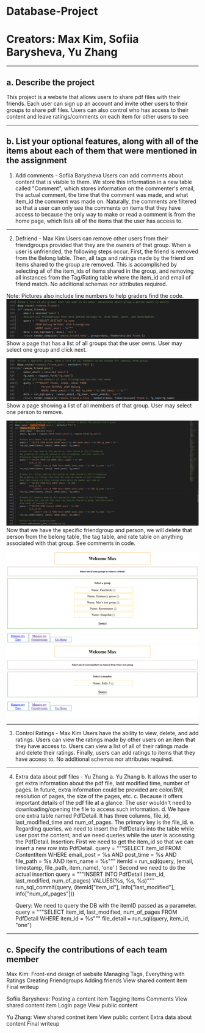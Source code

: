 
# **Database-Project**
# **Creators: Max Kim, Sofiia Barysheva, Yu Zhang**

---

## a. Describe the project
This project is a website that allows users to share pdf files with their friends. Each user
can sign up an account and invite other users to their groups to share pdf files. Users can
also control who has access to their content and leave ratings/comments on each item for other users to see. 

---

## b. List your optional features, along with all of the items about each of them that were mentioned in the assignment

1) Add comments - Sofiia Barysheva
Users can add comments about content that is visible to them. We store this information in a new table called "Comment", which stores information on the commenter's email, the actual comment, the time that the comment was made, and what item_id the comment was made on. Naturally, the comments are filtered so that a user can only see the comments on items that they have access to because the only way to make or read a comment is from the home page, which lists all of the items that the user has access to.

---

2) Defriend - Max Kim
Users can remove other users from their friendgroups provided that they are the owners of that group. When a user is unfriended, the following steps occur. First, the friend is removed from the Belong table. Then, all tags and ratings made by the friend on items shared to the group are removed. This is accomplished by selecting all of the item_ids of items shared in the group, and removing all instances from the Tag/Rating table where the item_id and email of friend match. No additional schemas nor attributes required.

Note: Pictures also include line numbers to help graders find the code.
![Remove Friend Page](/photos/remove_friend.png)
Show a page that has a list of all groups that the user owns. User may select one group and click next. 

![Remove Friend Post](/photos/remove_friend_post.png)
Show a page showing a list of all members of that group. User may select one person to remove. 

![Remove Friend Post 2](/photos/remove_friend_post_2.png)
Now that we have the specific friendgroup and person, we will delete that person from the belong table, the tag table, and rate table on anything associated with that group. See comments in code. 

![Remove Friend Example](/photos/remove_friend_example.png)
![Remove Friend Example 2](/photos/remove_friend_example_2.png)

---

3) Control Ratings - Max Kim
Users have the ability to view, delete, and add ratings. Users can view the ratings made by other users on an item that they have access to. Users can view a list of all of their ratings made and delete their ratings. Finally, users can add ratings to items that they have access to. No additional schemas nor attributes required.

---

4) Extra data about pdf files - Yu Zhang
a. Yu Zhang
b. It allows the user to get extra information about the pdf file, last modified time, number of pages. In future, extra information could be provided are color/BW, resolution of pages, the size of the pages, etc. 
c. Because it offers important details of the pdf file at a glance. The user wouldn't need to downloading/opening the file to access such information. 
d. We have one extra table named PdfDetail. It has three columns, file_id, last_modified_time and num_of_pages. The primary key is the file_id. 
e. Regarding queries, we need to insert the PdfDetails into the table while user post the content, and we need queries while the user is accessing the PdfDetail. 
    Insertion: 
        First we need to get the item_id so that we can insert a new row into PdfDetail. 
            query = """SELECT item_id 
                FROM ContentItem 
                WHERE email_post = %s AND post_time = %s AND file_path = %s AND item_name = %s"""
            itemId = run_sql(query, (email, timestamp, file_path, item_name), 'one' )
        Second we need to do the actual insertion
                query = """INSERT INTO PdfDetail
                    (item_id, last_modified, num_of_pages) 
                    VALUES(%s, %s, %s)"""
                run_sql_commit(query, (itemId["item_id"], info["last_modified"], info["num_of_pages"]))

    Query: 
        We need to query the DB with the itemID passed as a parameter. 
            query = """SELECT item_id, last_modified, num_of_pages 
                FROM PdfDetail
                WHERE item_id = %s"""
            file_detail = run_sql(query, item_id, "one")

---

## c. Specify the contributions of each team member

Max Kim: 
    Front-end design of website
    Managing Tags,
    Everything with Ratings
    Creating Friendgroups
    Adding friends
    View shared content item
    Final writeup

Sofiia Barysheva: 
    Posting a content item
    Tagging items
    Comments
    View shared content item
    Login page
    View public content

Yu Zhang:
    View shared contnet item
    View public content
    Extra data about content
    Final writeup


